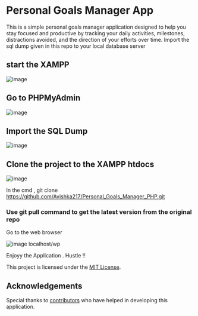 # Personal Goals Manager App

This is a simple personal goals manager application designed to help you stay focused and productive by tracking your daily activities, milestones, distractions avoided, and the direction of your efforts over time.
Import the sql dump given in this repo to your local database server

## start the XAMPP
![image](https://github.com/Avishka217/Personal_Goals_Manager_PHP/assets/62095876/38f77a85-74d9-4370-87a1-1f34546c415b)

## Go to PHPMyAdmin
![image](https://github.com/Avishka217/Personal_Goals_Manager_PHP/assets/62095876/294700c6-0213-4164-8930-3c7a0aec5b1f)

## Import the SQL Dump

![image](https://github.com/Avishka217/Personal_Goals_Manager_PHP/assets/62095876/f54291f3-2dd8-4cda-9886-0a9919c6c690)

## Clone the project to the XAMPP htdocs
![image](https://github.com/Avishka217/Personal_Goals_Manager_PHP/assets/62095876/b3fed842-fd0c-4a44-bc32-a067df808494)

In the cmd , 
git clone https://github.com/Avishka217/Personal_Goals_Manager_PHP.git

### Use git pull command to get the latest version from the original repo

Go to the web browser 

![image](https://github.com/Avishka217/Personal_Goals_Manager_PHP/assets/62095876/7ab305ba-c099-4bd1-9adb-41ce9c12d19d)
localhost/wp

Enjoyy the Application . Hustle !! 


This project is licensed under the [MIT License](LICENSE).

## Acknowledgements

Special thanks to [contributors](CONTRIBUTORS.md) who have helped in developing this application.
